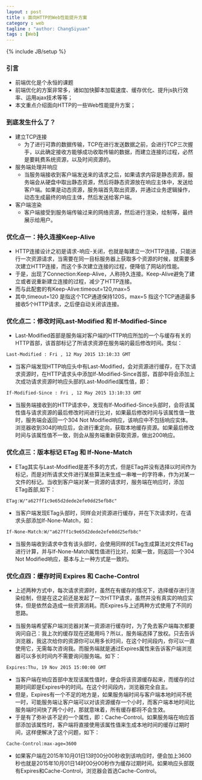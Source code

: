 ```yaml
---
layout : post
title : 面向HTTP的Web性能提升方案
category : web
tagline : "author: ChangSiyuan"
tags : [Web]
---
```

{% include JB/setup %}

### 引言
- 前端优化是个永恒的课题
- 前端优化的方案非常多，诸如加快脚本加载速度、缓存优化、提升js执行效率、运用ajax技术等等；
- 本文重点介绍面向HTTP的一些Web性能提升方案；

### 到底发生什么了？
- 建立TCP连接
  - 为了进行可靠的数据传输，TCP在进行发送数据之前，会进行TCP三次握手，以此确定接收方能够成功收取传输的数据，而建立连接的过程，必然是要耗费系统资源，以及时间资源的。
- 服务端处理并响应
  - 当服务端接收到客户端发送来的请求之后，如果请求内容是静态资源，服务端会从硬盘中取出静态资源，然后将静态资源放在响应主体中，发送给客户端。如果是动态资源，服务端首先取出资源，并通过业务逻辑操作，动态生成最终的响应主体，然后发送给客户端。
- 客户端渲染
  - 客户端接受到服务端传输过来的网络资源，然后进行渲染，绘制等，最终展示给用户。

### 优化点一：持久连接Keep-Alive
- HTTP连接设计之初是请求-响应-关闭，也就是每建立一次HTTP连接，只能进行一次资源请求，当需要在同一目标服务器上获取多个资源的时候，就需要多次建立HTTP连接，而这个多次建立连接的过程，便降低了网站的性能。
- 于是，出现了Connection:Keep-Alive，人称持久连接。Keep-Alive避免了建立或者说重新建立连接的过程，减少了HTTP连接。
- 而与此配套的有Keep-Alive:timeout=120,max=5
- 其中,timeout=120 是指这个TCP通道保持120S，max=5 指这个TCP通道最多接收5个HTTP请求，之后便自动关闭该连接。

### 优化点二：修改时间Last-Modified 和 If-Modified-Since
- Last-Modified首部是服务端对客户端的HTTP响应所加的一个与缓存有关的HTTP首部，该首部标记了所请求资源在服务端的最后修改时间。类似：

```
Last-Modified : Fri , 12 May 2015 13:10:33 GMT
```
- 当客户端发现HTTP响应头中有Last-Modified，会对资源进行缓存，在下次请求资源时，在HTTP请求头中添加If-Modified-Since首部，首部中将会添加上次成功请求资源时响应头部的Last-Modified属性值，即：

```
If-Modified-Since : Fri , 12 May 2015 13:10:33 GMT
```
- 当服务端接收到的HTTP请求中，发现有If-Modified-Since头部时，会将该属性值与请求资源的最后修改时间进行比对，如果最后修改时间与该属性值一致时，服务端会返回一个304 Not Modified响应，该响应中不包括响应实体。浏览器收到304的响应后，会进行重定向，获取本地缓存资源。如果最后修改时间与该属性值不一致，则会从服务端重新获取资源，做出200响应。

### 优化点三：版本标记 ETag 和 If-None-Match
- ETag其实与Last-Modified是差不多的方式，但是ETag并没有选择以时间作为标记，而是对所请求文件进行某些算法来生成一串唯一的字符串，作为对某一文件的标记。当收到客户端对某一资源的请求时，服务端在响应时，添加ETag首部,如下：

```
ETag:W/"a627ff1c9e65d2dede2efe0dd25efb8c"
```

- 当客户端发现ETag头部时，同样会对资源进行缓存，并在下次请求时，在请求头部添加If-None-Match，如：
```
If-None-Match:W/"a627ff1c9e65d2dede2efe0dd25efb8c"
```

- 当服务端收到请求中含有该头部时，会使用同样的ETag生成算法对文件ETag进行计算，并与If-None-Match属性值进行比对，如果一致，则返回一个304 Not Modified响应，基本与上一种方式是一致的。

### 优化点四：缓存时间 Expires 和 Cache-Control
- 上述两种方式中，每次请求资源时，虽然在有缓存的情况下，选择缓存进行渲染绘制，但是在这之前还是发起了一次HTTP请求，虽然并没有真实的响应实体，但是依然会造成一些资源消耗。而Expires与上述两种方式使用了不同的思路。

- 当服务端希望客户端浏览器对某一资源进行缓存时，为了免去客户端每次都要询问自己：我上次的缓存现在还能用吗？所以，服务端选择了放权。只去告诉浏览器，我这次给你的资源你可以用多长时间，在这个时间段内，你可以一直使用它，无需每次咨询我。而服务端就是通过Expires属性来告诉客户端浏览器可以多长时间内不需要询问服务端。如下：
```
Expires:Thu, 19 Nov 2015 15:00:00 GMT
```

- 当客户端在响应首部中发现该属性值时，便会将该资源缓存起来，而缓存的过期时间即是Expires中的时间。在这个时间段内，浏览器完全自主。
- 但是，Expires有一个不足的地方是，如果服务端时间与客户端本地时间不统一时，可能服务端让客户端可以对该资源缓存一个小时，而客户端本地时间比服务端时间快了两个小时，那就意味着，所有缓存都将不会生效。
- 于是有了弥补该不足的一个属性，即：Cache-Control。如果服务端在响应首部添加该属性时，客户端将直接使用该属性值来生成本地时间的缓存过期时间，这样便解决了这个问题，如下：
```
Cache-Control:max-age=3600
```

- 如果客户端在2015年10月01日13时00分00秒收到该响应时，便会加上3600秒也就是2015年10月01日14时00分00秒作为缓存过期时间。如果响应头部既有Expires和Cache-Control，浏览器会首选Cache-Control。
